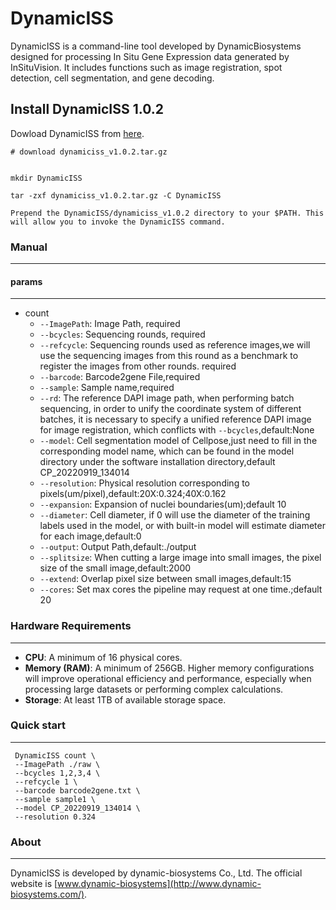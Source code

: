 # DynamicISS
DynamicISS is a command-line tool developed by DynamicBiosystems designed for processing In Situ Gene Expression data generated by InSituVision. It includes functions such as image registration, spot detection, cell segmentation, and gene decoding.


## Install DynamicISS 1.0.2
Dowload DynamicISS from [here](https://github.com/DynamicBiosystems/DynamicISS/releases/tag/dynamiciss-v1.0.2).

```shell
# download dynamiciss_v1.0.2.tar.gz


mkdir DynamicISS

tar -zxf dynamiciss_v1.0.2.tar.gz -C DynamicISS

Prepend the DynamicISS/dynamiciss_v1.0.2 directory to your $PATH. This will allow you to invoke the DynamicISS command.
```
### Manual

---

#### params

---
- count
  - `--ImagePath`: Image Path, required
  - `--bcycles`: Sequencing rounds, required
  - `--refcycle`: Sequencing rounds used as reference images,we will use the sequencing images from this round as a benchmark to register the images from other rounds. required
  - `--barcode`: Barcode2gene File,required
  - `--sample`: Sample name,required
  - `--rd`: The reference DAPI image path, when performing batch sequencing, in order to unify the coordinate system of different batches, it is necessary to specify a unified reference DAPI image for image registration, which conflicts with `--bcycles`,default:None
  - `--model`: Cell segmentation model of Cellpose,just need to fill in the corresponding model name, which can be found in the model directory under the software installation directory,default CP_20220919_134014
  - `--resolution`: Physical resolution corresponding to pixels(um/pixel),default:20X:0.324;40X:0.162
  - `--expansion`: Expansion of nuclei boundaries(um);default 10
  - `--diameter`: Cell diameter, if 0 will use the diameter of the training labels used in the model, 
                  or with built-in model will estimate diameter for each image,default:0
  - `--output`: Output Path,default:./output
  - `--splitsize`: When cutting a large image into small images, the pixel size of the small image,default:2000
  - `--extend`: Overlap pixel size between small images,default:15
  - `--cores`: Set max cores the pipeline may request at one time.;default 20



### Hardware Requirements  
---
- **CPU**: A minimum of 16 physical cores.
- **Memory (RAM)**: A minimum of 256GB. Higher memory configurations will improve operational efficiency and performance, especially when processing large datasets or performing complex calculations.  
- **Storage**: At least 1TB of available storage space.



### Quick start
---
```shell
 DynamicISS count \
 --ImagePath ./raw \
 --bcycles 1,2,3,4 \
 --refcycle 1 \
 --barcode barcode2gene.txt \
 --sample sample1 \
 --model CP_20220919_134014 \
 --resolution 0.324 
```

### About

---

DynamicISS is developed by dynamic-biosystems Co., Ltd. The official website is [www.dynamic-biosystems](http://www.dynamic-biosystems.com/).


